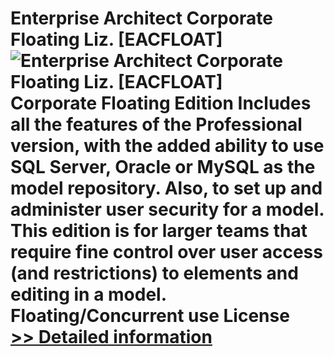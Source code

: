 # Enterprise Architect Corporate Floating Liz. [EACFLOAT]<br />![Enterprise Architect Corporate Floating Liz. [EACFLOAT]](https://mycommerce.akamaized.net/api/pimages/P300026463/BIG/300026463.JPG)<br />Corporate Floating Edition Includes all the features of the Professional version, with the added ability to use SQL Server, Oracle or MySQL as the model repository. Also, to set up and administer user security for a model. This edition is for larger teams that require fine control over user access (and restrictions) to elements and editing in a model. Floating/Concurrent use License<br />[>> Detailed information](https://secure.shareit.com/shareit/product.html?productid=300026463&affiliateid=200057808)